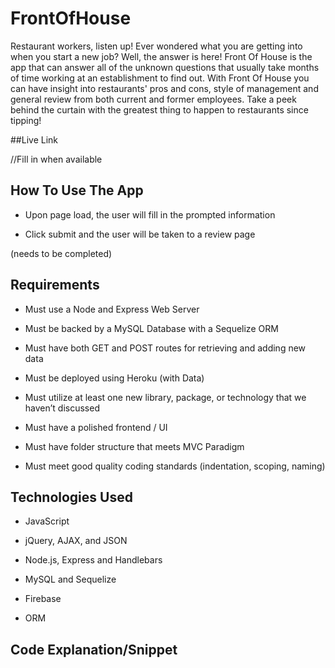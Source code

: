 # FrontOfHouse 

Restaurant workers, listen up!  Ever wondered what you are getting into when you start a new job?  Well, the answer is here!  Front Of House is the app that can answer all of the unknown questions that usually take months of time working at an establishment to find out.  With Front Of House you can have insight into  restaurants' pros and cons, style of management and general review from both current and former employees.  Take a peek behind the curtain with the greatest thing to happen to restaurants since tipping! 

##Live Link

//Fill in when available

## How To Use The App

- Upon page load, the user will fill in the prompted information

- Click submit and the user will be taken to a review page 

(needs to be completed)


## Requirements

- Must use a Node and Express Web Server

- Must be backed by a MySQL Database with a Sequelize ORM  

- Must have both GET and POST routes for retrieving and adding new data

- Must be deployed using Heroku (with Data)

- Must utilize at least one new library, package, or technology that we haven’t discussed

- Must have a polished frontend / UI 

- Must have folder structure that meets MVC Paradigm

- Must meet good quality coding standards (indentation, scoping, naming)

## Technologies Used

- JavaScript

- jQuery, AJAX, and JSON

- Node.js, Express and Handlebars

- MySQL and Sequelize

- Firebase

- ORM

## Code Explanation/Snippet 

